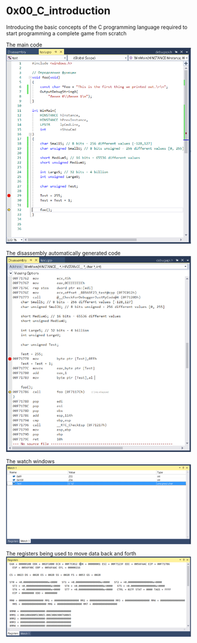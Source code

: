 # 0x00_C_introduction
Introducing the basic concepts of the C programming language required to start programming a complete game from scratch

The main code
<img src="images/github1.png" >

The disassembly automatically generated code
<img src="images/github2.png" >

The watch windows
<img src="images/github3.png" >

The registers being used to move data back and forth
<img src="images/github4.png" >
